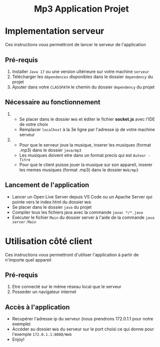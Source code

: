 <div align="center">
	<h1>
		Mp3 Application Projet
	</h1>
</div>

# Implementation serveur
Ces instructions vous permettront de lancer le serveur de l'application
## Pré-requis
1. Installer `Java 17` ou une version ultérieure sur votre machine `serveur`
2. Télécharger les `dépendences` disponibles dans le dossier `dependency` du projet
3. Ajouter dans votre `CLASSPATH` le chemin du dossier `dependency` du projet
## Nécessaire au fonctionnement
1. * Se placer dans le dossier `Web` et éditer le fichier **socket.js** avec l'IDE de votre choix
   * Remplacer `localhost` à la 3e ligne par l'adresse ip de votre machine serveur
2. * Pour que le serveur joue la musique, inserer les musiques (format .mp3) dans le dossier `java/mp3`
   * Les musiques doivent etre dans un format precis qui est `Auteur - Titre`
   * Pour que le client puisse jouer la musique sur son appareil, inserer les memes musiques (format .mp3) dans le dossier `Web/mp3`
## Lancement de l'application
* Lancer un Open Live Server depuis VS Code ou un Apache Server qui pointe vers le index.html du dossier `Web`
* Se placer dans le dossier `java` du projet
* Compiler tous les fichiers java avec la commande `javac */*.java`
* Exécuter le fichier `Main` du dossier server à l'aide de la commande `java server.Main`


# Utilisation côté client
Ces instructions vous permettront d'utiliser l'application à partir de n'importe quel appareil
## Pré-requis
1. Etre connecté sur le même réseau local que le serveur
2. Posseder un navigateur internet
## Accès à l'application
* Recupérer l'adresse ip du serveur (nous prendrons 172.0.1.1 pour notre exemple)
* Accéder au dossier `Web` du serveur sur le port choisi ce qui donne pour l'exemple `172.0.1.1:8080/Web`
* Enjoy!

